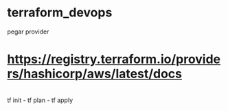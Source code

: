# terraform_devops

pegar provider 

# https://registry.terraform.io/providers/hashicorp/aws/latest/docs


<br>
tf init - tf plan - tf apply 
